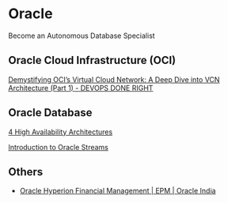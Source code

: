 # Oracle

Become an Autonomous Database Specialist

## Oracle Cloud Infrastructure (OCI)

[Demystifying OCI’s Virtual Cloud Network: A Deep Dive into VCN Architecture (Part 1) - DEVOPS DONE RIGHT](https://blog.opstree.com/2024/01/16/demystifying-ocis-virtual-cloud-network-a-deep-dive-into-vcn-architecture/)

## Oracle Database

[4 High Availability Architectures](https://docs.oracle.com/cd/B13789_01/server.101/b10726/architectures.htm)

[Introduction to Oracle Streams](https://docs.oracle.com/en/database/oracle/oracle-database/12.2/strms/introduction-to-oracle-streams.html)

## Others

- [Oracle Hyperion Financial Management | EPM | Oracle India](https://www.oracle.com/in/performance-management/hyperion-financial-management/)
